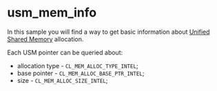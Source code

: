 # usm_mem_info
In this sample you will find a way to get basic information about [Unified Shared Memory](https://github.com/intel/llvm/blob/863887687681f9fcd51b03572b2df470ebc1498f/sycl/doc/extensions/usm/cl_intel_unified_shared_memory.asciidoc) allocation.

Each USM pointer can be queried about:
* allocation type - `CL_MEM_ALLOC_TYPE_INTEL`;
* base pointer - `CL_MEM_ALLOC_BASE_PTR_INTEL`;
* size - `CL_MEM_ALLOC_SIZE_INTEL`;
